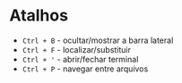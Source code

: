 # Atalhos


- `Ctrl + B` - ocultar/mostrar a barra lateral
- `Ctrl + F` - localizar/substituir
- `Ctrl + '` - abrir/fechar terminal
- `Ctrl + P` - navegar entre arquivos
